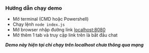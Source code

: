 ### Hướng dẫn chạy demo

- Mở terminal (CMD hoặc Powershell)
- Chạy lệnh `node index.js`
- Mở browser nhập đường link [localhost:8080](http://localhost:8080)
- Mở thêm 1 tab và truy cập link trên là bắt đầu chat

***Demo này hiện tại chỉ chạy trên localhost chưa thông qua mạng***